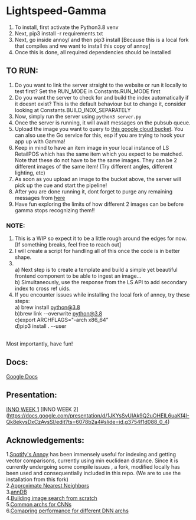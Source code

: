 # Lightspeed-Gamma

1) To install, first activate the Python3.8 venv
2) Next, pip3 install -r requirements.txt
3) Next, go inside annoy/ and then pip3 install [Because this is a local fork that compiles and we want to install this copy of annoy]
4) Once this is done, all required dependencies should be installed

## TO RUN:

1) Do you want to link the server straight to the website or run it locally to test first? Set the RUN_MODE in Constants.RUN_MODE first
2) Do you want the server to check for and build the index automatically if it doesnt exist? This is the default behaviour but to change it, consider looking at Constants.BUILD_INDX_SEPARATELY
3) Now, simply run the server using `python3 server.py`
4) Once the server is running, it will await messages on the pubsub queue.
5) Upload the image you want to query to [this google cloud bucket](https://console.cloud.google.com/storage/browser/ls-inno-week-gamma-image-upload;tab=objects?forceOnBucketsSortingFiltering=false&project=ls-sandbox-dev&prefix=&forceOnObjectsSortingFiltering=false). You can also use the Go service for this, esp if you are trying to hook your app up with Gamma!
6) Keep in mind to have an item image in your local instance of LS RetailPOS which has the same item which you expect to be matched. Note that these do not have to be the same images. They can be 2 different images of the same item! (Try different angles, different lighting, etc)
7) As soon as you upload an image to the bucket above, the server will pick up the cue and start the pipeline!
8) After you are done running it, dont forget to purge any remaining messages from [here](https://console.cloud.google.com/cloudpubsub/subscription/detail/client_activity-sub?project=ls-sandbox-dev)
9) Have fun exploring the limits of how different 2 images can be before gamma stops recognizing them!!


### NOTE: 

1) This is a WIP so expect it to be a little rough around the edges for now. [If something breaks, feel free to reach out]<BR>
2) I will create a script for handling all of this once the code is in better shape.<BR>
3) <BR>
    a) Next step is to create a template and build a simple yet beautiful frontend component to be able to ingest an image...<BR>
    b) Simultaneously, use the response from the LS API to add secondary index to cross ref uids.<BR>
4) If you encounter issues while installing the local fork of annoy, try these steps:<BR>
    a) brew install python@3.8 <BR>
    b)brew link --overwrite python@3.8<BR>
    c)export ARCHFLAGS="-arch x86_64”<BR>
    d)pip3 install . --user<BR>
<BR>
Most importantly, have fun!


## Docs:
[Google Docs](https://docs.google.com/document/d/1w_aB0q9nkjY22v8v8daKB21QHwhlngmh7joU1tv3RME/edit#heading=h.2fmdi5b06xe0)

## Presentation:
[INNO WEEK 1](https://docs.google.com/presentation/d/1YYlzK2OFNEffFBwaMvu-qxeWprjIGW7QqIHrcxSGGic/edit#slide=id.g3754f1d088_0_4)
[INNO WEEK 2] (https://docs.google.com/presentation/d/1JKYsSvUIAk9Q2uOHEIL6uaKf4I-Qk8ekvsDxCzAvsSI/edit?ts=6078b2a4#slide=id.g3754f1d088_0_4)

## Acknowledgements:
1.[Spotify's Annoy](https://github.com/spotify/annoy) has been immensely useful for indexing and getting vector comparisons, currently using min euclidean distance.
Since it is currently undergoing some compile issues , a fork, modified locally has been used and consequentially included in this repo. (We are to use the installation from this fork)<BR>
2.[Approximate Nearest Neighbors](https://towardsdatascience.com/comprehensive-guide-to-approximate-nearest-neighbors-algorithms-8b94f057d6b6)<BR>
3.[annDB](https://anndb.com)<BR>
4.[Building image search from scratch](https://www.kdnuggets.com/2019/01/building-image-search-service-from-scratch.html)<BR>
5.[Common archs for CNNs](https://www.jeremyjordan.me/convnet-architectures/)<BR>
6.[Comapring performance for different DNN archs](https://forums.fast.ai/t/comparison-of-kerass-built-in-vgg16-resnet50-inception-v3-on-cats-vs-dogs-suspicions-about-preprocessing/1425)<BR>
